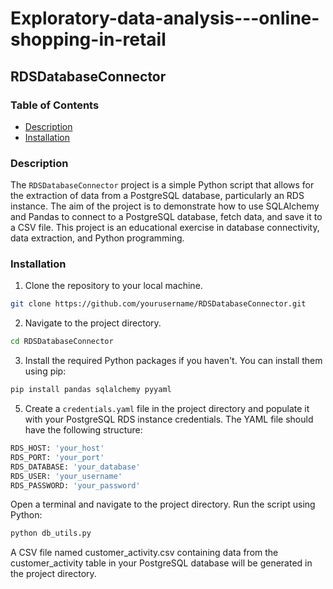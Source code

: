 # Exploratory-data-analysis---online-shopping-in-retail

## RDSDatabaseConnector

### Table of Contents
- [Description](#description)
- [Installation](#installation)

### Description
The `RDSDatabaseConnector` project is a simple Python script that allows for the extraction of data from a PostgreSQL database, particularly an RDS instance. The aim of the project is to demonstrate how to use SQLAlchemy and Pandas to connect to a PostgreSQL database, fetch data, and save it to a CSV file. This project is an educational exercise in database connectivity, data extraction, and Python programming.

### Installation
1. Clone the repository to your local machine.
```bash
git clone https://github.com/yourusername/RDSDatabaseConnector.git
```
2. Navigate to the project directory.
```bash
cd RDSDatabaseConnector
```
3. Install the required Python packages if you haven't. You can install them using pip:
```bash
pip install pandas sqlalchemy pyyaml
```
5. Create a `credentials.yaml` file in the project directory and populate it with your PostgreSQL RDS instance credentials. The YAML file should have the following structure:
```bash
RDS_HOST: 'your_host'
RDS_PORT: 'your_port'
RDS_DATABASE: 'your_database'
RDS_USER: 'your_username'
RDS_PASSWORD: 'your_password'
```

Open a terminal and navigate to the project directory.
Run the script using Python:
```bash
python db_utils.py
```

A CSV file named customer_activity.csv containing data from the customer_activity table in your PostgreSQL database will be generated in the project directory.




